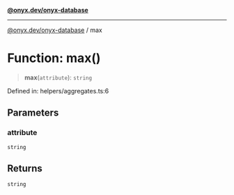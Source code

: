 [**@onyx.dev/onyx-database**](../README.md)

***

[@onyx.dev/onyx-database](../globals.md) / max

# Function: max()

> **max**(`attribute`): `string`

Defined in: helpers/aggregates.ts:6

## Parameters

### attribute

`string`

## Returns

`string`
